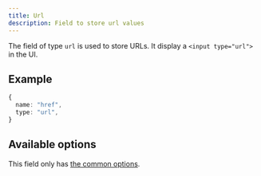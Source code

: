 ```yaml
---
title: Url
description: Field to store url values
---
```


The field of type `url` is used to store URLs. It display a `<input type="url">`
in the UI.

## Example

```ts
{
  name: "href",
  type: "url",
}
```

## Available options

This field only has [the common options](./index.md#common-field-options).
